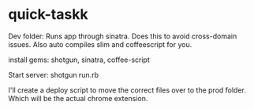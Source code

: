 quick-taskk
===========

Dev folder:
Runs app through sinatra. Does this to avoid cross-domain issues. Also auto compiles slim and coffeescript for you.

install gems: shotgun, sinatra, coffee-script

Start server:
shotgun run.rb

I'll create a deploy script to move the correct files over to the prod folder. Which will be the actual chrome extension.
